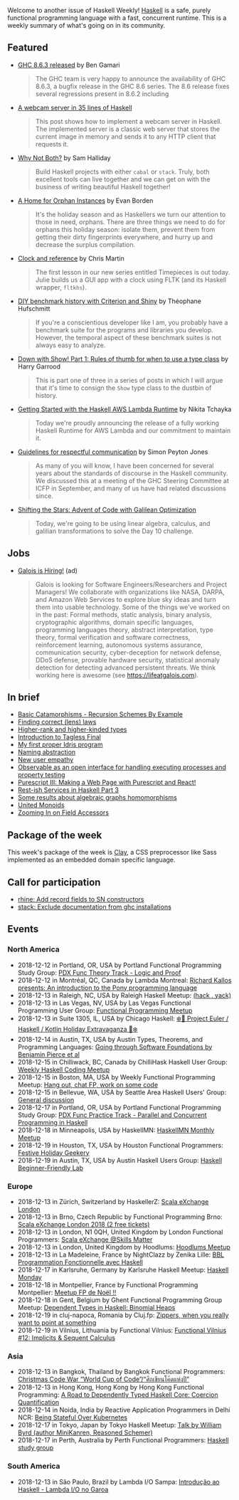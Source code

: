 Welcome to another issue of Haskell Weekly!
[Haskell](https://www.haskell.org) is a safe, purely functional programming language with a fast, concurrent runtime.
This is a weekly summary of what's going on in its community.

## Featured

-   [GHC 8.6.3 released](https://ghc.haskell.org/trac/ghc/blog/ghc-8.6.3-released) by Ben Gamari

    > The GHC team is very happy to announce the availability of GHC 8.6.3, a bugfix release in the GHC 8.6 series. The 8.6 release fixes several regressions present in 8.6.2 including

-   [A webcam server in 35 lines of Haskell](https://nokomprendo.frama.io/tuto_fonctionnel/posts/tuto_fonctionnel_25/2018-08-25-en-README.html)

    > This post shows how to implement a webcam server in Haskell. The implemented server is a classic web server that stores the current image in memory and sends it to any HTTP client that requests it.

-   [Why Not Both?](https://medium.com/@fommil/why-not-both-8adadb71a5ed) by Sam Halliday

    > Build Haskell projects with either `cabal` or `stack`. Truly, both excellent tools can live together and we can get on with the business of writing beautiful Haskell together!

-   [A Home for Orphan Instances](http://tech.freckle.com/2018/12/12/a-home-for-orphan-instances/) by Evan Borden

    > It's the holiday season and as Haskellers we turn our attention to those in need, orphans. There are three things we need to do for orphans this holiday season: isolate them, prevent them from getting their dirty fingerprints everywhere, and hurry up and decrease the surplus compilation.

-   [Clock and reference](https://typeclasses.com/news/2018-12-clock-and-reference) by Chris Martin

    > The first lesson in our new series entitled Timepieces is out today. Julie builds us a GUI app with a clock using FLTK (and its Haskell wrapper, `fltkhs`).

-   [DIY benchmark history with Criterion and Shiny](https://www.tweag.io/posts/2018-12-12-benchgraph.html) by Théophane Hufschmitt

    > If you're a conscientious developer like I am, you probably have a benchmark suite for the programs and libraries you develop. However, the temporal aspect of these benchmark suites is not always easy to analyze.

-   [Down with Show! Part 1: Rules of thumb for when to use a type class](https://harry.garrood.me/blog/down-with-show-part-1/) by Harry Garrood

    > This is part one of three in a series of posts in which I will argue that it's time to consign the `Show` type class to the dustbin of history.

-   [Getting Started with the Haskell AWS Lambda Runtime](https://medium.com/the-theam-journey/getting-started-with-the-haskell-aws-lambda-runtime-951b2322c7a3) by Nikita Tchayka

    > Today we're proudly announcing the release of a fully working Haskell Runtime for AWS Lambda and our commitment to maintain it.

-   [Guidelines for respectful communication](https://mail.haskell.org/pipermail/haskell/2018-December/025578.html) by Simon Peyton Jones

    > As many of you will know, I have been concerned for several years about the standards of discourse in the Haskell community. We discussed this at a meeting of the GHC Steering Committee at ICFP in September, and many of us have had related discussions since.

-   [Shifting the Stars: Advent of Code with Galilean Optimization](https://blog.jle.im/entry/shifting-the-stars.html)

    > Today, we're going to be using linear algebra, calculus, and galilian transformations to solve the Day 10 challenge.

## Jobs

-   [Galois is Hiring!](https://galois.com/careers/) (ad)

    > Galois is looking for Software Engineers/Researchers and Project Managers! We collaborate with organizations like NASA, DARPA, and Amazon Web Services to explore blue sky ideas and turn them into usable technology. Some of the things we've worked on in the past: Formal methods, static analysis, binary analysis, cryptographic algorithms, domain specific languages, programming languages theory, abstract interpretation, type theory, formal verification and software correctness, reinforcement learning, autonomous systems assurance, communication security, cyber-deception for network defense, DDoS defense, provable hardware security, statistical anomaly detection for detecting advanced persistent threats. We think working here is awesome (see <https://lifeatgalois.com>).

## In brief

-   [Basic Catamorphisms - Recursion Schemes By Example](https://np.reddit.com/r/haskell/comments/a3spnm/basic_catamorphisms_recursion_schemes_by_example/)
-   [Finding correct (lens) laws](http://oleg.fi/gists/posts/2018-12-12-find-correct-laws.html)
-   [Higher-rank and higher-kinded types](https://www.stephanboyer.com/post/115/higher-rank-and-higher-kinded-types)
-   [Introduction to Tagless Final](https://serokell.io/blog/2018/12/07/tagless-final)
-   [My first proper Idris program](https://blog.rcook.org/blog/2018/first-proper-idris-program/)
-   [Naming abstraction](https://blog.poisson.chat/posts/2018-12-09-naming-abstraction.html)
-   [New user empathy](https://www.snoyman.com/blog/2018/12/new-user-empathy)
-   [Observable as an open interface for handling executing processes and property testing](https://iokasimov.github.io/posts/2018/12/observable)
-   [Purescript III: Making a Web Page with Purescript and React!](https://mmhaskell.com/blog/2018/10/29/purescript-iii-web-pages-with-react)
-   [Rest-ish Services in Haskell Part 3](https://vadosware.io/post/rest-ish-services-in-haskell-part-3/)
-   [Some results about algebraic graphs homomorphisms](https://blog.nyarlathotep.one/2018/12/algebraic-graphs-homomorphisms/)
-   [United Monoids](https://blogs.ncl.ac.uk/andreymokhov/united-monoids/)
-   [Zooming In on Field Accessors](https://www.benjamin.pizza/posts/2018-12-06-zooming-in-on-field-accessors.html)

## Package of the week

This week's package of the week is [Clay](https://hackage.haskell.org/package/clay-0.13.1),
a CSS preprocessor like Sass implemented as an embedded domain specific language.

## Call for participation

-   [rhine: Add record fields to SN constructors](https://github.com/turion/rhine/issues/120)
-   [stack: Exclude documentation from ghc installations](https://github.com/commercialhaskell/stack/issues/4438)

## Events

### North America

- 2018-12-12 in Portland, OR, USA by Portland Functional Programming Study Group: [PDX Func Theory Track - Logic and Proof](https://www.meetup.com/Portland-Functional-Programming-Study-Group/events/gwtbcpyxqbqb/)
- 2018-12-12 in Montréal, QC, Canada by Lambda Montreal: [Richard Kallos presents: An introduction to the Pony programming language](https://www.meetup.com/lambda-montreal/events/256782734/)
- 2018-12-13 in Raleigh, NC, USA by Raleigh Haskell Meetup: [(hack . yack)](https://www.meetup.com/Raleigh-Haskell-Meetup/events/plxsmqyxqbrb/)
- 2018-12-13 in Las Vegas, NV, USA by Las Vegas Functional Programming User Group: [Functional Programming Meetup](https://www.meetup.com/las-vegas-functional-programming/events/jkznkqyxqbrb/)
- 2018-12-13 in Suite 1305, IL, USA by Chicago Haskell: [❄️🔔 Project Euler / Haskell / Kotlin Holiday Extravaganza 🔔❄️](https://www.meetup.com/Chicago-Haskell/events/257004291/)
- 2018-12-14 in Austin, TX, USA by Austin Types, Theorems, and Programming Languages: [Going through Software Foundations by Benjamin Pierce et al](https://www.meetup.com/Austin-Types-Theorems-and-Programming-Languages/events/kbqknnyxqbsb/)
- 2018-12-15 in Chilliwack, BC, Canada by ChilliHask Haskell User Group: [Weekly Haskell Coding Meetup](https://www.meetup.com/BC-HUG/events/hdqxbqyxqbtb/)
- 2018-12-15 in Boston, MA, USA by Weekly Functional Programming Meetup: [Hang out, chat FP, work on some code](https://www.meetup.com/Weekly-Functional-Programming-Meetup/events/vdlnqpyxqbtb/)
- 2018-12-15 in Bellevue, WA, USA by Seattle Area Haskell Users' Group: [General discussion](https://www.meetup.com/SEAHUG/events/htlvcpyxqbtb/)
- 2018-12-17 in Portland, OR, USA by Portland Functional Programming Study Group: [PDX Func Practice Track - Parallel and Concurrent Programming in Haskell](https://www.meetup.com/Portland-Functional-Programming-Study-Group/events/qjbbjqyxqbwb/)
- 2018-12-18 in Minneapolis, USA by HaskellMN: [HaskellMN Monthly Meetup](https://www.meetup.com/HaskellMN/events/ndtxfpyxqbxb/)
- 2018-12-19 in Houston, TX, USA by Houston Functional Programmers: [Festive Holiday Geekery](https://www.meetup.com/Houston-Functional-Programmers/events/ptkxllyxqbzb/)
- 2018-12-19 in Austin, TX, USA by Austin Haskell Users Group: [Haskell Beginner-Friendly Lab](https://www.meetup.com/ATX-Haskell/events/brldppyxqbzb/)

### Europe

- 2018-12-13 in Zürich, Switzerland by HaskellerZ: [Scala eXchange London](https://www.meetup.com/HaskellerZ/events/256365298/)
- 2018-12-13 in Brno, Czech Republic by Functional Programming Brno: [Scala eXchange London 2018 (2 free tickets)](https://www.meetup.com/fpbrno/events/256401474/)
- 2018-12-13 in London, N1 0QH, United Kingdom by London Functional Programmers: [Scala eXchange @Skills Matter](https://www.meetup.com/London-Functionals/events/256568611/)
- 2018-12-13 in London, United Kingdom by Hoodlums: [Hoodlums Meetup](https://www.meetup.com/hoodlums/events/hrbdtnyxqbrb/)
- 2018-12-13 in La Madeleine, France by NightClazz by Zenika Lille: [BBL Programmation Fonctionnelle avec Haskell](https://www.meetup.com/NightClazz-Lille-by-Zenika/events/256700598/)
- 2018-12-17 in Karlsruhe, Germany by Karlsruhe Haskell Meetup: [Haskell Monday](https://www.meetup.com/Karlsruhe-Haskell-Meetup/events/zdzlkqyxqbwb/)
- 2018-12-18 in Montpellier, France by Functional Programming Montpellier: [Meetup FP de Noël !!  ](https://www.meetup.com/Functional-Programming-Montpellier/events/257008572/)
- 2018-12-18 in Gent, Belgium by Ghent Functional Programming Group Meetup: [Dependent Types in Haskell: Binomial Heaps](https://www.meetup.com/Ghent-Functional-Programming-Group-Meetup/events/257125475/)
- 2018-12-19 in cluj-napoca, Romania by Cluj.fp: [Zippers, when you really want to point at something](https://www.meetup.com/Cluj-fp/events/256969441/)
- 2018-12-19 in Vilnius, Lithuania by Functional Vilnius: [Functional Vilnius #12: Implicits & Sequent Calculus](https://www.meetup.com/functional-vilnius/events/256980015/)

### Asia

- 2018-12-13 in Bangkok, Thailand by Bangkok Functional Programmers: [Christmas Code War “World Cup of Code”/“ศึกเขียนโค๊ดแห่งปี”](https://www.meetup.com/bangkok-fp/events/256937559/)
- 2018-12-13 in Hong Kong, Hong Kong by Hong Kong Functional Programming: [A Road to Dependently Typed Haskell Core: Coercion Quantification](https://www.meetup.com/HK-Functional-programming/events/256404067/)
- 2018-12-14 in Noida, India by Reactive Application Programmers in Delhi NCR: [Being Stateful Over Kubernetes](https://www.meetup.com/Reactive-Application-Programmers-in-Delhi-NCR/events/256936184/)
- 2018-12-17 in Tokyo, Japan by Tokyo Haskell Meetup: [Talk by William Byrd (author MiniKanren, Reasoned Schemer)](https://www.meetup.com/Tokyo-Haskell-Meetup/events/ckxnrpyxqbvb/)
- 2018-12-17 in Perth, Australia by Perth Functional Programmers: [Haskell study group](https://www.meetup.com/PerthFP/events/msflfqyxqbwb/)

### South America

- 2018-12-13 in São Paulo, Brazil by Lambda I/O Sampa: [Introdução ao Haskell - Lambda I/O no Garoa](https://www.meetup.com/Lambda-I-O-Sampa-Meetup/events/257063818/)
